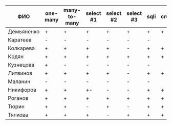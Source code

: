 | **ФИО**    | one-many | many-to-many | select #1 | select #2 | select #3 | sqli | crud | er_schema | deploy | indexes |
|------------|----------|--------------|-----------|-----------|-----------|------|------|-----------|--------|---------|
| Демьяненко | +        | +            | +         | +         | +         | +    | +    | +         | +      | +       |
| Каратеев   | -        | -            | -         | -         | -         | -    |      | +         |        |         |
| Колкарева  | +        | +            | +         | +         | -         | +    | +    | +         | +      |         |
| Крдян      | +        | +            | +         | +         | +         | +    | +    | +         | +      |         |
| Кузнецова  | +        | -            | -         | -         | -         | -    |      | +         |        |         |
| Литвинов   | +        | +            | +         | +         | -         | +    | +    | +         | +      | +       |
| Маланин    | -        | -            | -         | -         | -         | -    |      | +         |        |         |
| Никифоров  | +        | +            | +-        | -         | -         | +    | +    | +         | +      | +       |
| Роганов    | +        | +            | +         | +         | +         | +    | +    | +         | +      |         |
| Тюрин      | +        | +            | -         | +         | -         | +    | +    | +         | +      |         |
| Тяпкова    | +        | +            | +         | -         | +         | +    | +    | +         | +      |         |
